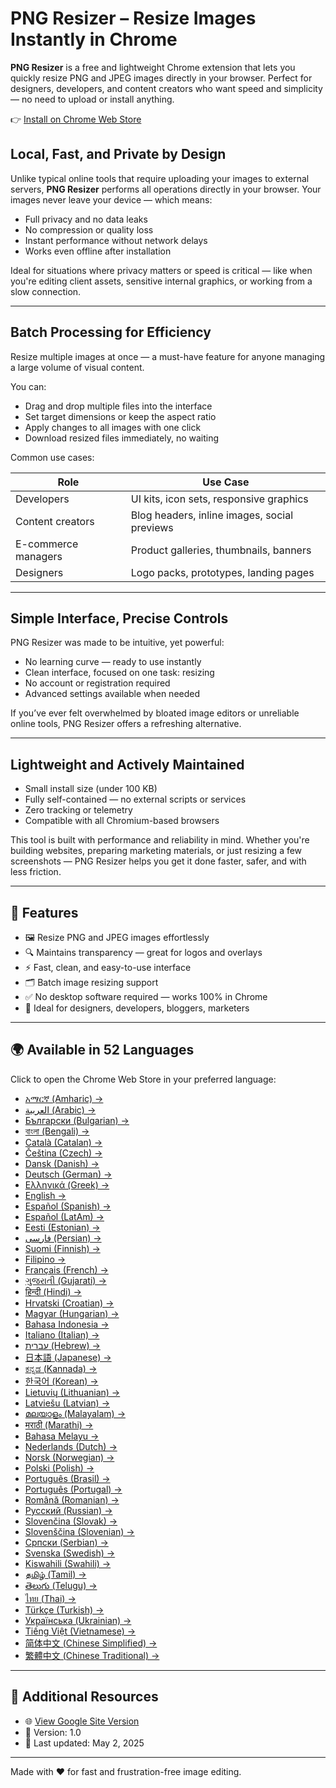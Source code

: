 # PNG Resizer – Resize Images Instantly in Chrome

**PNG Resizer** is a free and lightweight Chrome extension that lets you quickly resize PNG and JPEG images directly in your browser. Perfect for designers, developers, and content creators who want speed and simplicity — no need to upload or install anything.

👉 [Install on Chrome Web Store](https://chromewebstore.google.com/detail/png-resizer/oifehicfnnlpgkbbojkilmoiebbbiadc)

## Local, Fast, and Private by Design

Unlike typical online tools that require uploading your images to external servers, **PNG Resizer** performs all operations directly in your browser. Your images never leave your device — which means:

- Full privacy and no data leaks
- No compression or quality loss
- Instant performance without network delays
- Works even offline after installation

Ideal for situations where privacy matters or speed is critical — like when you're editing client assets, sensitive internal graphics, or working from a slow connection.

---

## Batch Processing for Efficiency

Resize multiple images at once — a must-have feature for anyone managing a large volume of visual content.

You can:

- Drag and drop multiple files into the interface
- Set target dimensions or keep the aspect ratio
- Apply changes to all images with one click
- Download resized files immediately, no waiting

Common use cases:

| Role                 | Use Case                                     |
|----------------------|----------------------------------------------|
| Developers           | UI kits, icon sets, responsive graphics      |
| Content creators     | Blog headers, inline images, social previews |
| E-commerce managers  | Product galleries, thumbnails, banners       |
| Designers            | Logo packs, prototypes, landing pages        |

---

## Simple Interface, Precise Controls

PNG Resizer was made to be intuitive, yet powerful:

- No learning curve — ready to use instantly
- Clean interface, focused on one task: resizing
- No account or registration required
- Advanced settings available when needed

If you’ve ever felt overwhelmed by bloated image editors or unreliable online tools, PNG Resizer offers a refreshing alternative.


---

## Lightweight and Actively Maintained

- Small install size (under 100 KB)
- Fully self-contained — no external scripts or services
- Zero tracking or telemetry
- Compatible with all Chromium-based browsers

This tool is built with performance and reliability in mind. Whether you're building websites, preparing marketing materials, or just resizing a few screenshots — PNG Resizer helps you get it done faster, safer, and with less friction.


---

## 🚀 Features

- 🖼️ Resize PNG and JPEG images effortlessly  
- 🔍 Maintains transparency — great for logos and overlays  
- ⚡ Fast, clean, and easy-to-use interface  
- 🗂️ Batch image resizing support  
- ✅ No desktop software required — works 100% in Chrome  
- 🧰 Ideal for designers, developers, bloggers, marketers  

---

## 🌍 Available in 52 Languages

Click to open the Chrome Web Store in your preferred language:

- [አማርኛ (Amharic) →](https://chromewebstore.google.com/detail/png-resizer/oifehicfnnlpgkbbojkilmoiebbbiadc?hl=am)  
- [العربية (Arabic) →](https://chromewebstore.google.com/detail/png-resizer/oifehicfnnlpgkbbojkilmoiebbbiadc?hl=ar)  
- [Български (Bulgarian) →](https://chromewebstore.google.com/detail/png-resizer/oifehicfnnlpgkbbojkilmoiebbbiadc?hl=bg)  
- [বাংলা (Bengali) →](https://chromewebstore.google.com/detail/png-resizer/oifehicfnnlpgkbbojkilmoiebbbiadc?hl=bn)  
- [Català (Catalan) →](https://chromewebstore.google.com/detail/png-resizer/oifehicfnnlpgkbbojkilmoiebbbiadc?hl=ca)  
- [Čeština (Czech) →](https://chromewebstore.google.com/detail/png-resizer/oifehicfnnlpgkbbojkilmoiebbbiadc?hl=cs)  
- [Dansk (Danish) →](https://chromewebstore.google.com/detail/png-resizer/oifehicfnnlpgkbbojkilmoiebbbiadc?hl=da)  
- [Deutsch (German) →](https://chromewebstore.google.com/detail/png-resizer/oifehicfnnlpgkbbojkilmoiebbbiadc?hl=de)  
- [Ελληνικά (Greek) →](https://chromewebstore.google.com/detail/png-resizer/oifehicfnnlpgkbbojkilmoiebbbiadc?hl=el)  
- [English →](https://chromewebstore.google.com/detail/png-resizer/oifehicfnnlpgkbbojkilmoiebbbiadc?hl=en)  
- [Español (Spanish) →](https://chromewebstore.google.com/detail/png-resizer/oifehicfnnlpgkbbojkilmoiebbbiadc?hl=es)  
- [Español (LatAm) →](https://chromewebstore.google.com/detail/png-resizer/oifehicfnnlpgkbbojkilmoiebbbiadc?hl=es_419)  
- [Eesti (Estonian) →](https://chromewebstore.google.com/detail/png-resizer/oifehicfnnlpgkbbojkilmoiebbbiadc?hl=et)  
- [فارسی (Persian) →](https://chromewebstore.google.com/detail/png-resizer/oifehicfnnlpgkbbojkilmoiebbbiadc?hl=fa)  
- [Suomi (Finnish) →](https://chromewebstore.google.com/detail/png-resizer/oifehicfnnlpgkbbojkilmoiebbbiadc?hl=fi)  
- [Filipino →](https://chromewebstore.google.com/detail/png-resizer/oifehicfnnlpgkbbojkilmoiebbbiadc?hl=fil)  
- [Français (French) →](https://chromewebstore.google.com/detail/png-resizer/oifehicfnnlpgkbbojkilmoiebbbiadc?hl=fr)  
- [ગુજરાતી (Gujarati) →](https://chromewebstore.google.com/detail/png-resizer/oifehicfnnlpgkbbojkilmoiebbbiadc?hl=gu)  
- [हिन्दी (Hindi) →](https://chromewebstore.google.com/detail/png-resizer/oifehicfnnlpgkbbojkilmoiebbbiadc?hl=hi)  
- [Hrvatski (Croatian) →](https://chromewebstore.google.com/detail/png-resizer/oifehicfnnlpgkbbojkilmoiebbbiadc?hl=hr)  
- [Magyar (Hungarian) →](https://chromewebstore.google.com/detail/png-resizer/oifehicfnnlpgkbbojkilmoiebbbiadc?hl=hu)  
- [Bahasa Indonesia →](https://chromewebstore.google.com/detail/png-resizer/oifehicfnnlpgkbbojkilmoiebbbiadc?hl=id)  
- [Italiano (Italian) →](https://chromewebstore.google.com/detail/png-resizer/oifehicfnnlpgkbbojkilmoiebbbiadc?hl=it)  
- [עברית (Hebrew) →](https://chromewebstore.google.com/detail/png-resizer/oifehicfnnlpgkbbojkilmoiebbbiadc?hl=iw)  
- [日本語 (Japanese) →](https://chromewebstore.google.com/detail/png-resizer/oifehicfnnlpgkbbojkilmoiebbbiadc?hl=ja)  
- [ಕನ್ನಡ (Kannada) →](https://chromewebstore.google.com/detail/png-resizer/oifehicfnnlpgkbbojkilmoiebbbiadc?hl=kn)  
- [한국어 (Korean) →](https://chromewebstore.google.com/detail/png-resizer/oifehicfnnlpgkbbojkilmoiebbbiadc?hl=ko)  
- [Lietuvių (Lithuanian) →](https://chromewebstore.google.com/detail/png-resizer/oifehicfnnlpgkbbojkilmoiebbbiadc?hl=lt)  
- [Latviešu (Latvian) →](https://chromewebstore.google.com/detail/png-resizer/oifehicfnnlpgkbbojkilmoiebbbiadc?hl=lv)  
- [മലയാളം (Malayalam) →](https://chromewebstore.google.com/detail/png-resizer/oifehicfnnlpgkbbojkilmoiebbbiadc?hl=ml)  
- [मराठी (Marathi) →](https://chromewebstore.google.com/detail/png-resizer/oifehicfnnlpgkbbojkilmoiebbbiadc?hl=mr)  
- [Bahasa Melayu →](https://chromewebstore.google.com/detail/png-resizer/oifehicfnnlpgkbbojkilmoiebbbiadc?hl=ms)  
- [Nederlands (Dutch) →](https://chromewebstore.google.com/detail/png-resizer/oifehicfnnlpgkbbojkilmoiebbbiadc?hl=nl)  
- [Norsk (Norwegian) →](https://chromewebstore.google.com/detail/png-resizer/oifehicfnnlpgkbbojkilmoiebbbiadc?hl=no)  
- [Polski (Polish) →](https://chromewebstore.google.com/detail/png-resizer/oifehicfnnlpgkbbojkilmoiebbbiadc?hl=pl)  
- [Português (Brasil) →](https://chromewebstore.google.com/detail/png-resizer/oifehicfnnlpgkbbojkilmoiebbbiadc?hl=pt_BR)  
- [Português (Portugal) →](https://chromewebstore.google.com/detail/png-resizer/oifehicfnnlpgkbbojkilmoiebbbiadc?hl=pt_PT)  
- [Română (Romanian) →](https://chromewebstore.google.com/detail/png-resizer/oifehicfnnlpgkbbojkilmoiebbbiadc?hl=ro)  
- [Русский (Russian) →](https://chromewebstore.google.com/detail/png-resizer/oifehicfnnlpgkbbojkilmoiebbbiadc?hl=ru)  
- [Slovenčina (Slovak) →](https://chromewebstore.google.com/detail/png-resizer/oifehicfnnlpgkbbojkilmoiebbbiadc?hl=sk)  
- [Slovenščina (Slovenian) →](https://chromewebstore.google.com/detail/png-resizer/oifehicfnnlpgkbbojkilmoiebbbiadc?hl=sl)  
- [Српски (Serbian) →](https://chromewebstore.google.com/detail/png-resizer/oifehicfnnlpgkbbojkilmoiebbbiadc?hl=sr)  
- [Svenska (Swedish) →](https://chromewebstore.google.com/detail/png-resizer/oifehicfnnlpgkbbojkilmoiebbbiadc?hl=sv)  
- [Kiswahili (Swahili) →](https://chromewebstore.google.com/detail/png-resizer/oifehicfnnlpgkbbojkilmoiebbbiadc?hl=sw)  
- [தமிழ் (Tamil) →](https://chromewebstore.google.com/detail/png-resizer/oifehicfnnlpgkbbojkilmoiebbbiadc?hl=ta)  
- [తెలుగు (Telugu) →](https://chromewebstore.google.com/detail/png-resizer/oifehicfnnlpgkbbojkilmoiebbbiadc?hl=te)  
- [ไทย (Thai) →](https://chromewebstore.google.com/detail/png-resizer/oifehicfnnlpgkbbojkilmoiebbbiadc?hl=th)  
- [Türkçe (Turkish) →](https://chromewebstore.google.com/detail/png-resizer/oifehicfnnlpgkbbojkilmoiebbbiadc?hl=tr)  
- [Українська (Ukrainian) →](https://chromewebstore.google.com/detail/png-resizer/oifehicfnnlpgkbbojkilmoiebbbiadc?hl=uk)  
- [Tiếng Việt (Vietnamese) →](https://chromewebstore.google.com/detail/png-resizer/oifehicfnnlpgkbbojkilmoiebbbiadc?hl=vi)  
- [简体中文 (Chinese Simplified) →](https://chromewebstore.google.com/detail/png-resizer/oifehicfnnlpgkbbojkilmoiebbbiadc?hl=zh_CN)  
- [繁體中文 (Chinese Traditional) →](https://chromewebstore.google.com/detail/png-resizer/oifehicfnnlpgkbbojkilmoiebbbiadc?hl=zh_TW)


---

## 🔗 Additional Resources

- 🌐 [View Google Site Version](https://sites.google.com/view/pngresizer/)
- 📅 Version: 1.0  
- 📌 Last updated: May 2, 2025  

---

Made with ❤️ for fast and frustration-free image editing.
